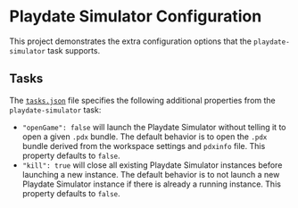 # Playdate Simulator Configuration

This project demonstrates the extra configuration options that the `playdate-simulator` task supports.

## Tasks

The [`tasks.json`](/.vscode/tasks.json) file specifies the following additional properties from the `playdate-simulator` task:

- `"openGame": false` will launch the Playdate Simulator without telling it to open a given `.pdx` bundle. The default behavior is to open the `.pdx` bundle derived from the workspace settings and `pdxinfo` file. This property defaults to `false`.
- `"kill": true` will close all existing Playdate Simulator instances before launching a new instance. The default behavior is to not launch a new Playdate Simulator instance if there is already a running instance. This property defaults to `false`.
